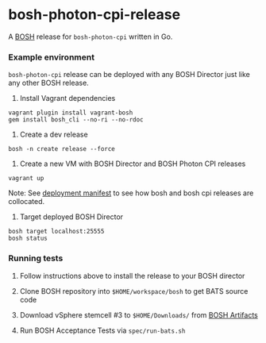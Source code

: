 # bosh-photon-cpi-release

A [BOSH](https://github.com/cloudfoundry/bosh) release for `bosh-photon-cpi` written in Go.

### Example environment

`bosh-photon-cpi` release can be deployed with any BOSH Director
just like any other BOSH release.

1. Install Vagrant dependencies

```
vagrant plugin install vagrant-bosh
gem install bosh_cli --no-ri --no-rdoc
```

1. Create a dev release
```
bosh -n create release --force
```

1. Create a new VM with BOSH Director and BOSH Photon CPI releases

```
vagrant up
```

Note: See [deployment manifest](manifests/bosh-micro.yml)
to see how bosh and bosh cpi releases are collocated.

1. Target deployed BOSH Director

```
bosh target localhost:25555
bosh status
```

### Running tests

1. Follow instructions above to install the release to your BOSH director

1. Clone BOSH repository into `$HOME/workspace/bosh` to get BATS source code

1. Download vSphere stemcell #3 to `$HOME/Downloads/`
   from [BOSH Artifacts](http://bosh.io/releases)

1. Run BOSH Acceptance Tests via `spec/run-bats.sh`


